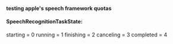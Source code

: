 #### testing apple's speech framework quotas

#### SpeechRecognitionTaskState:
starting = 0
running = 1
finishing = 2
canceling = 3
completed = 4

